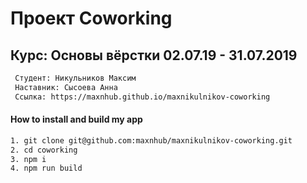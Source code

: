 # Проект Coworking

##  Курс: Основы вёрстки 02.07.19 - 31.07.2019

```sh
 Студент: Никульников Максим
 Наставник: Сысоева Анна
 Ссылка: https://maxnhub.github.io/maxnikulnikov-coworking
```

#### How to install and build my app

```sh
1. git clone git@github.com:maxnhub/maxnikulnikov-coworking.git
2. cd coworking
3. npm i
4. npm run build
```
